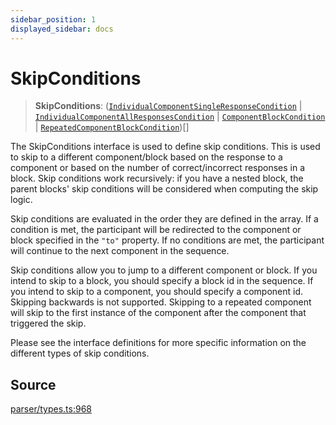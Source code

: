 ```yaml
---
sidebar_position: 1
displayed_sidebar: docs
---
```


# SkipConditions

> **SkipConditions**: ([`IndividualComponentSingleResponseCondition`](../interfaces/IndividualComponentSingleResponseCondition.md) \| [`IndividualComponentAllResponsesCondition`](../interfaces/IndividualComponentAllResponsesCondition.md) \| [`ComponentBlockCondition`](../interfaces/ComponentBlockCondition.md) \| [`RepeatedComponentBlockCondition`](../interfaces/RepeatedComponentBlockCondition.md))[]

The SkipConditions interface is used to define skip conditions. This is used to skip to a different component/block based on the response to a component or based on the number of correct/incorrect responses in a block. Skip conditions work recursively: if you have a nested block, the parent blocks' skip conditions will be considered when computing the skip logic.

Skip conditions are evaluated in the order they are defined in the array. If a condition is met, the participant will be redirected to the component or block specified in the `"to"` property. If no conditions are met, the participant will continue to the next component in the sequence.

Skip conditions allow you to jump to a different component or block. If you intend to skip to a block, you should specify a block id in the sequence. If you intend to skip to a component, you should specify a component id. Skipping backwards is not supported. Skipping to a repeated component will skip to the first instance of the component after the component that triggered the skip.

Please see the interface definitions for more specific information on the different types of skip conditions.

## Source

[parser/types.ts:968](https://github.com/revisit-studies/study/blob/b1ee783ec66e57b6eaa9ef3dbb2ca917e498439b/src/parser/types.ts#L968)
